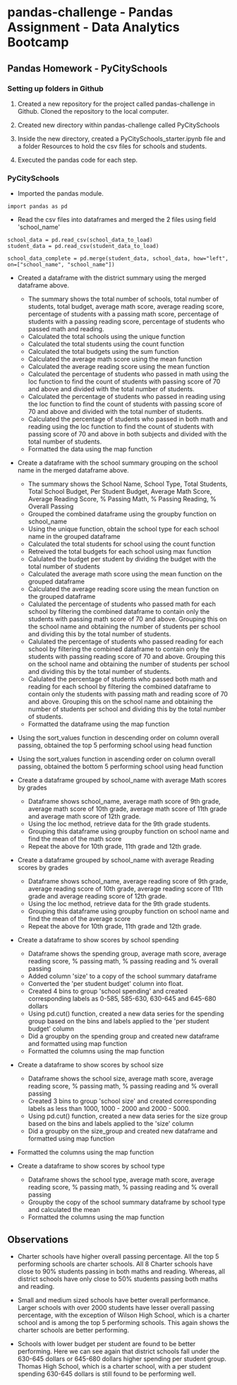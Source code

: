 # pandas-challenge - Pandas Assignment - Data Analytics Bootcamp

## Pandas Homework - PyCitySchools

### Setting up folders in Github

1. Created a new repository for the project called pandas-challenge in Github. Cloned the repository to the local computer.

2. Created new directory within pandas-challenge called PyCitySchools

3. Inside the new directory, created a PyCitySchools_starter.ipynb file and a folder Resources to hold the csv files for schools and students.

4. Executed the pandas code for each step.

### PyCitySchools

   * Imported the pandas module.
```
import pandas as pd
```
  * Read the csv files into dataframes and merged the 2 files using field 'school_name'
```
school_data = pd.read_csv(school_data_to_load)
student_data = pd.read_csv(student_data_to_load)

school_data_complete = pd.merge(student_data, school_data, how="left", on=["school_name", "school_name"])
```

* Created a dataframe with the district summary using the merged dataframe above. 
  * The summary shows the total number of schools, total number of students, total budget, average math score, average reading score, percentage of students with a         passing math score, percentage of students with a passing reading score, percentage of students who passed math and reading. 
  * Calculated the total schools using the unique function
  * Calculated the total students using the count function 
  * Calculated the total budgets using the sum function
  * Calculated the average math score using the mean function
  * Calculated the average reading score using the mean function
  * Calculated the percentage of students who passed in math using the loc function to find the count of students with passing score of 70 and above and divided with       the total number of students.
  * Calculated the percentage of students who passed in reading using the loc function to find the count of students with passing score of 70 and above and divided         with the total number of students.
  * Calculated the percentage of students who passed in both math and reading using the loc function to find the count of students with passing score of 70 and above       in both subjects and divided with the total number of students.
  * Formatted the data using the map function

* Create a dataframe with the school summary grouping on the school name in the merged dataframe above. 
  * The summary shows the School Name, School Type, Total Students, Total School Budget, Per Student Budget, Average Math Score, Average Reading Score, % Passing           Math, % Passing Reading, % Overall Passing
  * Grouped the combined dataframe using the groupby function on school_name
  * Using the unique function, obtain the school type for each school name in the grouped dataframe
  * Calculated the total students for school using the count function
  * Retreived the total budgets for each school using max function
  * Calulated the budget per student by dividing the budget with the total number of students
  * Calculated the average math score using the mean function on the grouped dataframe
  * Calculated the average reading score using the mean function on the grouped dataframe
  * Calulated the percentage of students who passed math for each school by filtering the combined dataframe to contain only the students with passing math score of 70     and above. Grouping this on the school name and obtaining the number of students per school and dividing this by the total number of students.
  * Calulated the percentage of students who passed reading for each school by filtering the combined dataframe to contain only the students with passing reading score     of 70 and above. Grouping this on the school name and obtaining the number of students per school and dividing this by the total number of students.
  * Calulated the percentage of students who passed both math and reading for each school by filtering the combined dataframe to contain only the students with passing     math and reading score of 70 and above. Grouping this on the school name and obtaining the number of students per school and dividing this by the total number of       students.
  * Formatted the dataframe using the map function

* Using the sort_values function in descending order on column overall passing, obtained the top 5 performing school using head function

* Using the sort_values function in ascending order on column overall passing, obtained the bottom 5 performing school using head function

* Create a dataframe grouped by school_name with average Math scores by grades
  * Dataframe shows school_name, average math score of 9th grade, average math score of 10th grade, average math score of 11th grade and average math score of 12th         grade.
  * Using the loc method, retrieve data for the 9th grade students.
  * Grouping this dataframe using groupby function on school name and find the mean of the math score
  * Repeat the above for 10th grade, 11th grade and 12th grade.

* Create a dataframe grouped by school_name with average Reading scores by grades
  * Dataframe shows school_name, average reading score of 9th grade, average reading score of 10th grade, average reading score of 11th grade and average reading score     of 12th grade.
  * Using the loc method, retrieve data for the 9th grade students.
  * Grouping this dataframe using groupby function on school name and find the mean of the average score
  * Repeat the above for 10th grade, 11th grade and 12th grade.

* Create a dataframe to show scores by school spending
  * Dataframe shows the spending group, average math score, average reading score, % passing math, % passing reading and % overall passing
  * Added column 'size' to a copy of the school summary dataframe
  * Converted the 'per student budget' column into float.
  * Created 4 bins to group 'school spending' and created corresponding labels as 0-585, 585-630, 630-645 and 645-680 dollars
  * Using pd.cut() function, created a new data series for the spending group based on the bins and labels applied to the 'per student budget' column
  * Did a groupby on the spending group and created new dataframe and formatted using map function
  * Formatted the columns using the map function

* Create a dataframe to show scores by school size
  * Dataframe shows the school size, average math score, average reading score, % passing math, % passing reading and % overall passing
  * Created 3 bins to group 'school size' and created corresponding labels as less than 1000, 1000 - 2000 and 2000 - 5000.
  * Using pd.cut() function, created a new data series for the size group based on the bins and labels applied to the 'size' column
  * Did a groupby on the size_group and created new dataframe and formatted using map function
 * Formatted the columns using the map function

* Create a dataframe to show scores by school type
  * Dataframe shows the school type, average math score, average reading score, % passing math, % passing reading and % overall passing
  * Groupby the copy of the school summary dataframe by school type and calculated the mean
  * Formatted the columns using the map function

## Observations
* Charter schools have higher overall passing percentage. All the top 5 performing schools are charter schools. All 8 Charter schools have close to 90% students   passing in both maths and reading. Whereas, all district schools have only close to 50% students passing both maths and reading.

* Small and medium sized schools have better overall performance. Larger schools with over 2000 students have lesser overall passing percentage, with the exception of   Wilson High School, which is a charter school and is among the top 5 performing schools. This again shows the charter schools are better performing.

* Schools with lower budget per student are found to be better performing. Here we can see again that district schools fall under the 630-645 dollars or 645-680   dollars higher spending per student group. Thomas High School, which is a charter school, with a per student spending 630-645 dollars is still found to be performing   well. 

